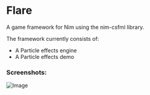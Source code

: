 # Flare
A game framework for Nim using the nim-csfml library.

The framework currently consists of:
 * A Particle effects engine
 * A Particle effects demo
  
### Screenshots:
![Image](http://imgur.com/QUP675G.png?raw=true)